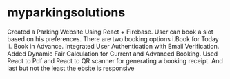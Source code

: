 # myparkingsolutions
Created a Parking Website Using React + Firebase.
User can book a slot based on his preferences. 
There are two booking options i.Book for Today ii. Book in Advance.
Integrated User Authentication with Email Verification.
Added Dynamic Fair Calculation for Current and Advanced Booking.
Used React to Pdf and React to QR scanner for generating a booking receipt.
And last but not the least the ebsite is responsive
